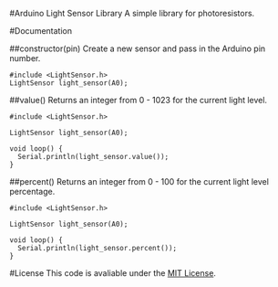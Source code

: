 #Arduino Light Sensor Library
A simple library for photoresistors.

#Documentation

##constructor(pin)
Create a new sensor and pass in the Arduino pin number.

    #include <LightSensor.h>
    LightSensor light_sensor(A0);

##value()
Returns an integer from 0 - 1023 for the current light level.

    #include <LightSensor.h>

    LightSensor light_sensor(A0);

    void loop() {
      Serial.println(light_sensor.value());
    }

##percent()
Returns an integer from 0 - 100 for the current light level percentage.

    #include <LightSensor.h>

    LightSensor light_sensor(A0);

    void loop() {
      Serial.println(light_sensor.percent());
    }

#License
This code is avaliable under the [MIT License](http://opensource.org/licenses/mit-license.php).